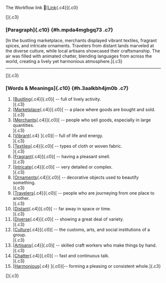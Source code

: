 The Workflow link
👏[[Link](https://www.google.com/url?q=http://www.google.com&sa=D&source=editors&ust=1760118429146043&usg=AOvVaw01RWyb7mBRo2ZXl5rpY4w9){.c4}]{.c0}

[]{.c3}

### [Paragraph]{.c10} {#h.mpda4mgbgq73 .c7}

[In the bustling marketplace, merchants displayed vibrant textiles,
fragrant spices, and intricate ornaments. Travelers from distant lands
marveled at the diverse culture, while local artisans showcased their
craftsmanship. The air was filled with animated chatter, blending
languages from across the world, creating a lively yet harmonious
atmosphere.]{.c3}

------------------------------------------------------------------------

[]{.c3}

### [Words & Meanings]{.c10} {#h.3aalkbh4jm0b .c7}

1.  [[Bustling](https://www.google.com/url?q=http://www.google.com&sa=D&source=editors&ust=1760118429147172&usg=AOvVaw1-_BDLisQlZUVikyYSDVQQ){.c4}]{.c0}[ --
    full of lively activity.\
    ]{.c3}
2.  [[Marketplace](https://www.google.com/url?q=http://www.google.com&sa=D&source=editors&ust=1760118429147519&usg=AOvVaw2jLWrON4QDQTVjNQ8MRfVQ){.c4}]{.c0}[ --
    a place where goods are bought and sold.\
    ]{.c3}
3.  [[Merchants](https://www.google.com/url?q=http://www.google.com&sa=D&source=editors&ust=1760118429147858&usg=AOvVaw0FZYvCXJYkMbpRyfVNRlD8){.c4}]{.c0}[ --
    people who sell goods, especially in large quantities.\
    ]{.c3}
4.  [[Vibrant](https://www.google.com/url?q=http://www.google.com&sa=D&source=editors&ust=1760118429148201&usg=AOvVaw2d7-roZJ2X1SyPL7AtZ1ZS){.c4}
    ]{.c0}[-- full of life and energy.\
    ]{.c3}
5.  [[Textiles](https://www.google.com/url?q=http://www.google.com&sa=D&source=editors&ust=1760118429148453&usg=AOvVaw0-j0eDjOm7X9QTHW80JDAW){.c4}]{.c0}[ --
    types of cloth or woven fabric.\
    ]{.c3}
6.  [[Fragrant](https://www.google.com/url?q=http://www.google.com&sa=D&source=editors&ust=1760118429148696&usg=AOvVaw34gbUdMOk9m2qIrcqVRhO2){.c4}]{.c0}[ --
    having a pleasant smell.\
    ]{.c3}
7.  [[Intricate](https://www.google.com/url?q=http://www.google.com&sa=D&source=editors&ust=1760118429148899&usg=AOvVaw1fG0TtS7gWGOLPEXHmhlkZ){.c4}]{.c0}[ --
    very detailed or complex.\
    ]{.c3}
8.  [[Ornaments](https://www.google.com/url?q=http://www.google.com&sa=D&source=editors&ust=1760118429149072&usg=AOvVaw1HqDlOWkb8jIZUpyBgTANb){.c4}]{.c0}[ --
    decorative objects used to beautify something.\
    ]{.c3}
9.  [[Travelers](https://www.google.com/url?q=http://www.google.com&sa=D&source=editors&ust=1760118429149284&usg=AOvVaw24YGfg6DHLMWUZ2tc1V45H){.c4}]{.c0}[ --
    people who are journeying from one place to another.\
    ]{.c3}
10. [[Distant](https://www.google.com/url?q=http://www.google.com&sa=D&source=editors&ust=1760118429149508&usg=AOvVaw3zeLysUh-VFadx3L1ToHYd){.c4}]{.c0}[ --
    far away in space or time.\
    ]{.c3}
11. [[Diverse](https://www.google.com/url?q=http://www.google.com&sa=D&source=editors&ust=1760118429149767&usg=AOvVaw0BYqkrGlVbcsL64tz4sWu2){.c4}]{.c0}[ --
    showing a great deal of variety.\
    ]{.c3}
12. [[Culture](https://www.google.com/url?q=http://www.google.com&sa=D&source=editors&ust=1760118429149990&usg=AOvVaw2nPtHLoXUnywiGQmsc0sXL){.c4}]{.c0}[ --
    the customs, arts, and social institutions of a group.\
    ]{.c3}
13. [[Artisans](https://www.google.com/url?q=http://www.google.com&sa=D&source=editors&ust=1760118429150246&usg=AOvVaw1VDLfKRxhKORxwZACuyH5P){.c4}]{.c0}[ --
    skilled craft workers who make things by hand.\
    ]{.c3}
14. [[Chatter](https://www.google.com/url?q=http://www.google.com&sa=D&source=editors&ust=1760118429150544&usg=AOvVaw2a00_YJFFYG57WphJHGXnh){.c4}]{.c0}[ --
    fast and continuous talk.\
    ]{.c3}
15. [[Harmonious](https://www.google.com/url?q=http://www.google.com&sa=D&source=editors&ust=1760118429150770&usg=AOvVaw0qF7tJeCR04bchY09nG684){.c4}
    ]{.c0}[-- forming a pleasing or consistent whole.]{.c3}

[]{.c3}
